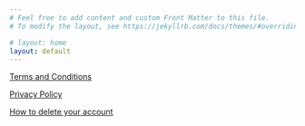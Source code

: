 ```yaml
---
# Feel free to add content and custom Front Matter to this file.
# To modify the layout, see https://jekyllrb.com/docs/themes/#overriding-theme-defaults

# layout: home
layout: default
---
```

[Terms and Conditions](termsandconditions.md)

[Privacy Policy](privacypolicy.md)

[How to delete your account](delete.md)